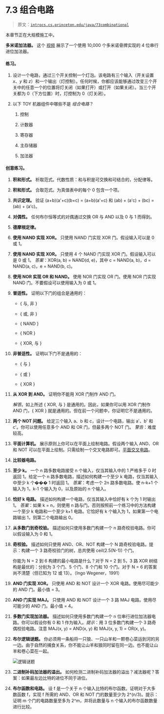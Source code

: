 # 7.3 组合电路

> 原文：[`introcs.cs.princeton.edu/java/73combinational`](https://introcs.cs.princeton.edu/java/73combinational)

本章节正在大规模施工中。

**多米诺加法器。** 这个 [视频](https://www.youtube.com/watch?v=lNuPy-r1GuQ) 展示了一个使用 10,000 个多米诺骨牌实现的 4 位串行进位加法器。

#### 练习。

1.  设计一个电路，通过三个开关控制一个灯泡。该电路有三个输入（开关设置 *x*、*y* 和 *z*）和一个输出（灯控制）。任何时候，你都应该能够通过改变三个开关中的任意一个的位置将灯关闭（如果打开）或打开（如果关闭）。当三个开关都为 0（下方位置）时，灯控制为 0（灯关闭）。

1.  以下 TOY 机器组件中哪些不是 *组合电路*？

    1.  控制

    1.  计数器

    1.  寄存器

    1.  主存储器

    1.  加法器

#### 创意练习。

1.  **积和形式。** 析取范式。代数性质：和与积是可交换和可结合的，分配律等。

1.  **积和形式。** 合取范式。为真值表中的每个 0 包含一个项。

1.  **共识定理。** 验证 (a+b)(a'+c)(b+c) = (a+b)(a'+c) 和 (ab) + (a'c) + (bc) = (ab) + (a'c)。

1.  **对偶性。** 任何布尔恒等式的对偶通过交换 OR 与 AND 以及 0 与 1 而得到。

1.  **德摩根定律。**

1.  **使用 NAND 实现 XOR。** 只使用 NAND 门实现 XOR 门。假设输入可以是 0 或 1。

1.  **使用 NAND 实现 XOR。** 只使用 4 个 NAND 门实现 XOR 门。假设输入可以是 0 或 1。 *答案*：XOR(a, b) = NAND(d, e)，其中 c = NAND(a, b)，d = NAND(a, c)，e = NAND(b, c)。

1.  **使用 NOR 实现 OR 和 NAND。** 使用 NOR 门实现 OR 门。使用 NOR 门实现 NAND 门。不要假设可以使用输入为 0 或 1。

1.  **普适性。** 证明以下门的组合是通用的：

    +   { 与, 非 }

    +   { 或, 非 }

    +   { NAND }

    +   { NOR }

    +   { XOR, 与 }

1.  **非普适性。** 证明以下门不是通用的：

    +   { 与 }

    +   { 或 }

    +   { XOR }

1.  **从 XOR 到 AND。** 证明你不能用 XOR 门制作 AND 门。

    *解答*。如上所述 { XOR, 与 } 是通用的。因此，如果你可以用 XOR 门制作 AND 门，{ XOR } 就是通用的。但在前一个问题中，你证明它不是通用的。

1.  **两个 NOT 问题。** 给定三个输入 a、b 和 c，设计一个电路，输出 a'、b' 和 c'。你可以使用任意多个 AND 和 OR 门，但最多两个 NOT 门。 *警告*：难度较高。

1.  **平面计算机。** 展示原则上你可以在平面上绘制电路。假设两个输入 AND、OR 和 NOT 可以在平面上绘制。只需绘制一个交叉电路即可。[平面交叉电路](http://www.math.uwaterloo.ca/navigation/ideas/Zeno/zenocs.shtml#flatcomp)。

1.  **比较器电路。**

1.  **至少 k。** 一个 n 路多数电路接受 n 个输入，仅当其输入中的 1 严格多于 0 时返回 1。给定一个 n 路多数电路，描述如何构建一个至少 k 电路，仅当其输入中至少 k 个��� 1 时返回 1。 *答案*：考虑一个 2n 路多数电路。使 n-k+1 个输入为 1，k-1 个输入为 0，以及原始的 n 个输入。

1.  **恰好 k 电路。** 描述如何构建一个电路，仅当其输入中恰好有 k 个为 1 时输出 1。 *答案*：如果 k = n，则使用 n 路与门。否则按照前一个练习中的方法构建一个至少 k 电路和一个至少 k+1 电路。它恰好有 k 个输入为 1，如果第一个电路输出 1，则第二个电路输出 0。

1.  **从多数门到奇校验。** 描述如何只使用多数门构建一个 n 路奇校验电路。你可以假设输入为 0 和 1。

1.  **奇校验。** 描述如何只使用 AND、OR、NOT 构建一个 N 路奇校验电路。提示：构建一个 3 路奇校验门的树，总共使用 ceil(2.5(N-1)) 个门。

    你能为 N = 2 到 6 构建的最小电路是什么？对于 N = 2 到 5，3 路 XOR 树结构是最优的：分别为 3 个门、5 个门、8 个门和 10 个门。对于 N = 6 的答案尚不清楚（但已知为 12 或 13）。（Ingo Wegener，1991）

1.  **AND 门实现 XOR。** 只使用 AND 和 NOT 设计一个 XOR 电路。使用尽可能少的 AND 门。最小值 = 3。

1.  **AND 门实现 MAJ。** 只使用 AND 和 NOT 设计一个 3 路 MAJ 电路。使用尽可能少的 AND 门。最小值 = 4。

1.  **多数门实现加法器。** 描述如何只使用多数门构建一个 n 位串行进位加法器电路。你可以假设你有 0 和 1 作为输入。*提示*：用 3 位多数门构建一个 3 路奇偶校验电路。注意 MAJ(x, y) = AND(x, y) 和 MAJ(x, y, 1) = OR(x, y)。

1.  **布尔逻辑谜题。** 你必须用一条船将一只狼、一只山羊和一颗卷心菜运到河的另一边。由于自然的捕食关系，你不能让山羊和狼同时留在同一边。也不能让山羊和卷心菜在一起。

    ![逻辑谜题](img/959fd6d98b63ca7efaf696e0f4e4a58d.png)

1.  **二进制补码加法器的溢出。** 如何检测二进制补码加法器的溢出？减法器呢？<en>答案：如果最左边比特的进位不同于进位。</en>

1.  **布尔函数和电路。** 设 f 是一个关于 n 个输入比特的布尔函数。证明对于大多数函数 f，实现 f 所需的 AND、OR 和 NOT 门的数量至少为 2^(n/3)。提示：证明 m 个门的电路数量至多为 2^m，并将此数量与 n 个输入的布尔函数数量进行比较。
